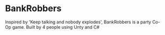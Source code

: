 # BankRobbers
Inspired by 'Keep talking and nobody explodes', BankRobbers is a party Co-Op game. Built by 4 people using Unty and C#
